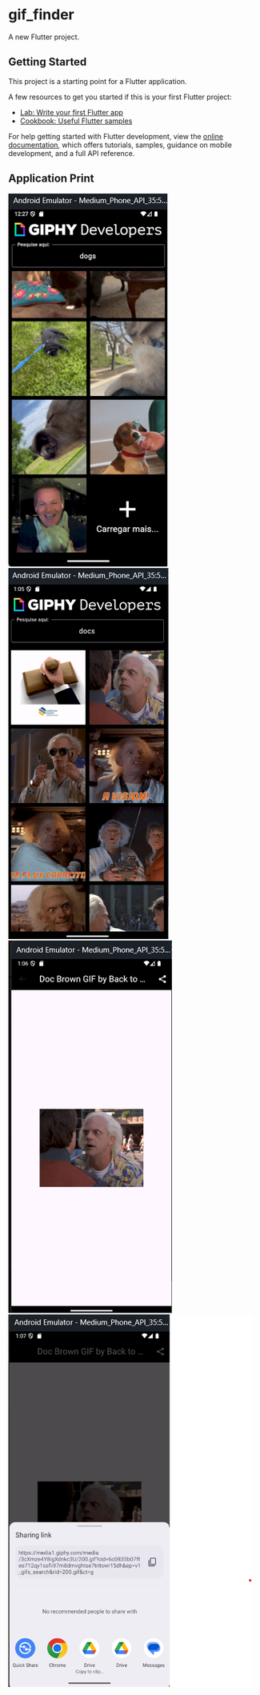 # gif_finder

A new Flutter project.

## Getting Started

This project is a starting point for a Flutter application.

A few resources to get you started if this is your first Flutter project:

- [Lab: Write your first Flutter app](https://docs.flutter.dev/get-started/codelab)
- [Cookbook: Useful Flutter samples](https://docs.flutter.dev/cookbook)

For help getting started with Flutter development, view the
[online documentation](https://docs.flutter.dev/), which offers tutorials,
samples, guidance on mobile development, and a full API reference.

## Application Print

![Description of the image](./image_app.png)
![Description of the image](./image_app_2.png)
![Description of the image](./image_app_3.png)
![Description of the image](./image_app_4.png)
